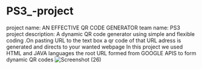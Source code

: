 # PS3_-project
project name: AN EFFECTIVE QR CODE GENERATOR
team name: PS3
project description: A dynamic QR code generator using simple and flexible coding .On pasting URL to the text box a qr code of that URL adress is generated and directs to your wanted webpage 
In this project we used HTML and JAVA languages
the root URL formed from GOOGLE APIS to form dynamic QR codes
![Screenshot (26)](https://user-images.githubusercontent.com/119193658/208287783-7dfa6b54-4713-4acc-b443-5e31e57cb0e8.png)
